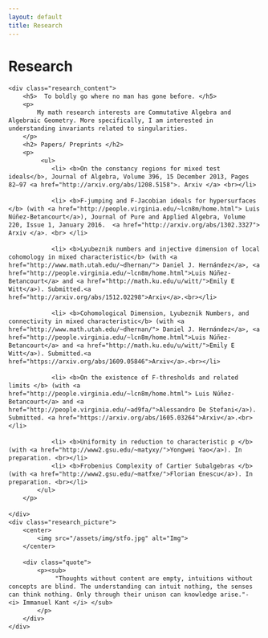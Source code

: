 ```yaml
---
layout: default
title: Research
---
```



<div class='research'>
	<h1 class="pageTitle">Research</h1>

	<div class="research_content">
		<h5>  To boldly go where no man has gone before. </h5>
		<p>
			My math research interests are Commutative Algebra and Algebraic Geometry. More specifically, I am interested in understanding invariants related to singularities.
		</p>
		<h2> Papers/ Preprints </h2>
		<p>
			 <ul>
				<li> <b>On the constancy regions for mixed test ideals</b>, Journal of Algebra, Volume 396, 15 December 2013, Pages 82–97 <a href="http://arxiv.org/abs/1208.5158">. Arxiv </a> <br></li>
				
				<li> <b>F-jumping and F-Jacobian ideals for hypersurfaces </b> (with <a href="http://people.virginia.edu/~lcn8m/home.html"> Luis Núñez-Betancourt</a>), Journal of Pure and Applied Algebra, Volume 220, Issue 1, January 2016.  <a href="http://arxiv.org/abs/1302.3327"> Arxiv </a>. <br> </li>
				
				<li> <b>Lyubeznik numbers and injective dimension of local cohomology in mixed characteristic</b> (with <a href="http://www.math.utah.edu/~dhernan/"> Daniel J. Hernández</a>, <a href="http://people.virginia.edu/~lcn8m/home.html">Luis Núñez-Betancourt</a> and <a href="http://math.ku.edu/u/witt/">Emily E Witt</a>). Submitted.<a href="http://arxiv.org/abs/1512.02298">Arxiv</a>.<br></li>
				
				<li> <b>Cohomological Dimension, Lyubeznik Numbers, and connectivity in mixed characteristic</b> (with <a href="http://www.math.utah.edu/~dhernan/"> Daniel J. Hernández</a>, <a href="http://people.virginia.edu/~lcn8m/home.html">Luis Núñez-Betancourt</a> and <a href="http://math.ku.edu/u/witt/">Emily E Witt</a>). Submitted.<a href="https://arxiv.org/abs/1609.05846">Arxiv</a>.<br></li>
				
				<li> <b>On the existence of F-thresholds and related limits </b> (with <a href="http://people.virginia.edu/~lcn8m/home.html"> Luis Núñez-Betancourt</a> and <a href="http://people.virginia.edu/~ad9fa/">Alessandro De Stefani</a>). Submitted. <a href="https://arxiv.org/abs/1605.03264">Arxiv</a>.<br> </li>	
				
				<li> <b>Uniformity in reduction to characteristic p </b> (with <a href="http://www2.gsu.edu/~matyxy/">Yongwei Yao</a>). In preparation. <br></li> 
				<li> <b>Frobenius Complexity of Cartier Subalgebras </b> (with <a href="http://www2.gsu.edu/~matfxe/">Florian Enescu</a>). In preparation. <br></li> 
			</ul>
		</p>

	</div>
	<div class="research_picture">
		<center>
			<img src="/assets/img/stfo.jpg" alt="Img">
		</center>
		
		<div class="quote">
			<p><sub>
				 "Thoughts without content are empty, intuitions without concepts are blind. The understanding can intuit nothing, the senses can think nothing. Only through their unison can knowledge arise."- <i> Immanuel Kant </i> </sub>
			</p>
		</div>
	</div>
	
</div>
